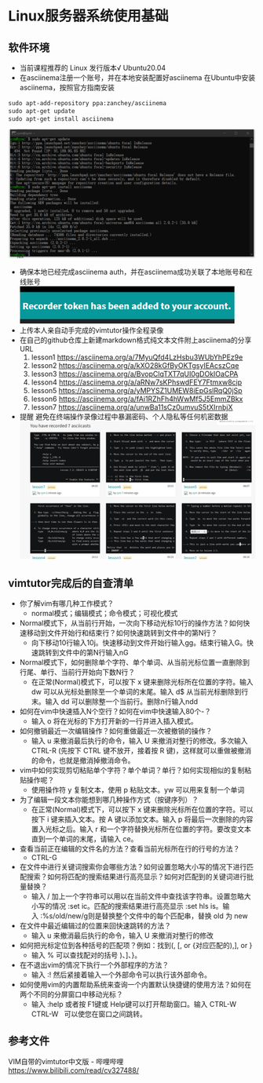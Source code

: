 # Linux服务器系统使用基础
## 软件环境
- 当前课程推荐的 Linux 发行版本√    Ubuntu20.04
- 在asciinema注册一个账号，并在本地安装配置好asciinema
在Ubuntu中安装asciinema，按照官方指南安装
```
sudo apt-add-repository ppa:zanchey/asciinema
sudo apt-get update
sudo apt-get install asciinema
```
![asciinemainstall](asciinemainstall.png)
- 确保本地已经完成asciinema auth，并在asciinema成功关联了本地账号和在线账号
![asciinemaauthsuccess](asciinemaauthsuccess.png)
- 上传本人亲自动手完成的vimtutor操作全程录像
- 在自己的github仓库上新建markdown格式纯文本文件附上asciinema的分享URL
    1. lesson1  https://asciinema.org/a/7MyuQfd4LzHsbu3WUbYhPEz9e
    2. lesson2  https://asciinema.org/a/kXO28kGfByOKTgsyIEAcszCqe
    3. lesson3  https://asciinema.org/a/BvopClqTXT7qUI0gDOkIOaCPA
    4. lesson4  https://asciinema.org/a/aRNw7sKPhswdFEY7Ftmxw8cip
    5. lesson5  https://asciinema.org/a/yMPYSZ1UMEW8iEpGslRqQ0jSp
    6. lesson6  https://asciinema.org/a/fAi1RZhFh4hWwMf5J5EmmZBkx
    7. lesson7  https://asciinema.org/a/unwBa11sCz0umvuS5tXIrnbjX
- 提醒 避免在终端操作录像过程中暴漏密码、个人隐私等任何机密数据
![recordcut](recordcut.png)
## vimtutor完成后的自查清单
- 你了解vim有哪几种工作模式？
    - normal模式；编辑模式；命令模式；可视化模式
- Normal模式下，从当前行开始，一次向下移动光标10行的操作方法？如何快速移动到文件开始行和结束行？如何快速跳转到文件中的第N行？
    - 向下移动10行输入10j。快速移动到文件开始行输入gg。结束行输入G。快速跳转到文件中的第N行输入nG
- Normal模式下，如何删除单个字符、单个单词、从当前光标位置一直删除到行尾、单行、当前行开始向下数N行？
    - 在正常(Normal)模式下，可以按下 x 键来删除光标所在位置的字符。输入 dw 可以从光标处删除至一个单词的末尾。输入 d$ 从当前光标删除到行末。输入 dd 可以删除整一个当前行。删除n行输入ndd
- 如何在vim中快速插入N个空行？如何在vim中快速输入80个-？
    - 输入 o 将在光标的下方打开新的一行并进入插入模式。
- 如何撤销最近一次编辑操作？如何重做最近一次被撤销的操作？
    - 输入 u 来撤消最后执行的命令，输入 U 来撤消对整行的修改。多次输入 CTRL-R (先按下 CTRL 键不放开，接着按 R 键)，这样就可以重做被撤消的命令，也就是撤消掉撤消命令。
- vim中如何实现剪切粘贴单个字符？单个单词？单行？如何实现相似的复制粘贴操作呢？
    - 使用操作符 y 复制文本，使用 p 粘贴文本。yw 可以用来复制一个单词
- 为了编辑一段文本你能想到哪几种操作方式（按键序列）？
    - 在正常(Normal)模式下，可以按下 x 键来删除光标所在位置的字符。可以按下 i 键来插入文本。按 A 键以添加文本。输入 p 将最后一次删除的内容置入光标之后。输入 r 和一个字符替换光标所在位置的字符。要改变文本直到一个单词的末尾，请输入 ce。
- 查看当前正在编辑的文件名的方法？查看当前光标所在行的行号的方法？
    - CTRL-G
- 在文件中进行关键词搜索你会哪些方法？如何设置忽略大小写的情况下进行匹配搜索？如何将匹配的搜索结果进行高亮显示？如何对匹配到的关键词进行批量替换？
    - 输入 / 加上一个字符串可以用以在当前文件中查找该字符串。设置忽略大小写的情况 :set ic。匹配的搜索结果进行高亮显示 :set hls is。输入 :%s/old/new/g则是替换整个文件中的每个匹配串，替换 old 为 new
- 在文件中最近编辑过的位置来回快速跳转的方法？
    - 输入 u 来撤消最后执行的命令，输入 U 来撤消对整行的修改
- 如何把光标定位到各种括号的匹配项？例如：找到(, [, or {对应匹配的),], or }
    - 输入 % 可以查找配对的括号 )、]、}。
- 在不退出vim的情况下执行一个外部程序的方法？
    - 输入 :! 然后紧接着输入一个外部命令可以执行该外部命令。
- 如何使用vim的内置帮助系统来查询一个内置默认快捷键的使用方法？如何在两个不同的分屏窗口中移动光标？
    - 输入 :help 或者按 F1键或 Help键可以打开帮助窗口。输入 CTRL-W CTRL-W   可以使您在窗口之间跳转。
## 参考文件
VIM自带的vimtutor中文版 - 哔哩哔哩 https://www.bilibili.com/read/cv327488/